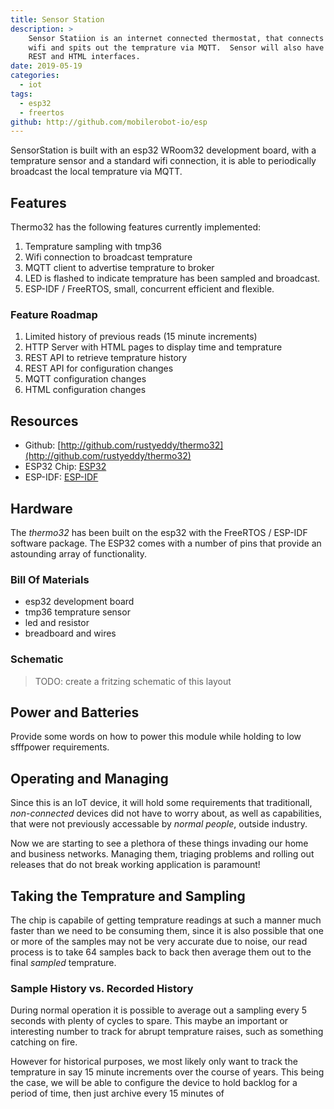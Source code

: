 ```yaml
---
title: Sensor Station
description: >
	Sensor Statiion is an internet connected thermostat, that connects to local
	wifi and spits out the temprature via MQTT.  Sensor will also have
	REST and HTML interfaces.
date: 2019-05-19
categories:
  - iot
tags:
  - esp32
  - freertos
github: http://github.com/mobilerobot-io/esp
---
```


SensorStation is built with an esp32 WRoom32 development board, with a
temprature sensor and a standard wifi connection, it is able to
periodically broadcast the local temprature via MQTT.

## Features 

Thermo32 has the following features currently implemented:

1. Temprature sampling with tmp36
2. Wifi connection to broadcast temprature
3. MQTT client to advertise temprature to broker 
4. LED is flashed to indicate temprature has been sampled and
   broadcast. 
5. ESP-IDF / FreeRTOS, small, concurrent efficient and flexible.

### Feature Roadmap

1. Limited history of previous reads (15 minute increments)
1. HTTP Server with HTML pages to display time and temprature
2. REST API to retrieve temprature history
1. REST API for configuration changes
2. MQTT configuration changes
4. HTML configuration changes

## Resources

- Github: [http://github.com/rustyeddy/thermo32](http://github.com/rustyeddy/thermo32)
- ESP32 Chip: [ESP32](http://esp32.org)
- ESP-IDF: [ESP-IDF](https://docs.espressif.com/projects/esp-idf/en/latest/index.html)

## Hardware 

The _thermo32_ has been built on the esp32 with the FreeRTOS / ESP-IDF
software package. The ESP32 comes with a number of pins that provide
an astounding array of functionality.

### Bill Of Materials

- esp32 development board
- tmp36 temprature sensor
- led and resistor
- breadboard and wires

### Schematic

> TODO: create a fritzing schematic of this layout

## Power and Batteries

Provide some words on how to power this module while holding to low
sfffpower requirements.

## Operating and Managing

Since this is an IoT device, it will hold some requirements that
traditionall, _non-connected_ devices did not have to worry about, as
well as capabilities, that were not previously accessable by _normal
people_, outside industry.

Now we are starting to see a plethora of these things invading our
home and business networks. Managing them, triaging problems and
rolling out releases that do not break working application is
paramount! 

## Taking the Temprature and Sampling

The chip is capabile of getting temprature readings at such a manner
much faster than we need to be consuming them, since it is also
possible that one or more of the samples may not be very accurate due
to noise, our read process is to take 64 samples back to back then
average them out to the final _sampled_ temprature.

### Sample History vs. Recorded History

During normal operation it is possible to average out a sampling every
5 seconds with plenty of cycles to spare. This maybe an important or
interesting number to track for abrupt temprature raises, such as
something catching on fire.

However for historical purposes, we most likely only want to track the
temprature in say 15 minute increments over the course of years. This
being the case, we will be able to configure the device to hold
backlog for a period of time, then just archive every 15 minutes of



